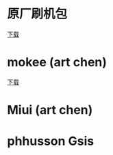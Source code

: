# 原厂刷机包

[下载](https://mirrors.lolinet.com/firmware/lenovo/l78011/)

# mokee (art chen)

[下载](https://download.mokeedev.com/jd2018)   

# Miui (art chen)

# phhusson Gsis

